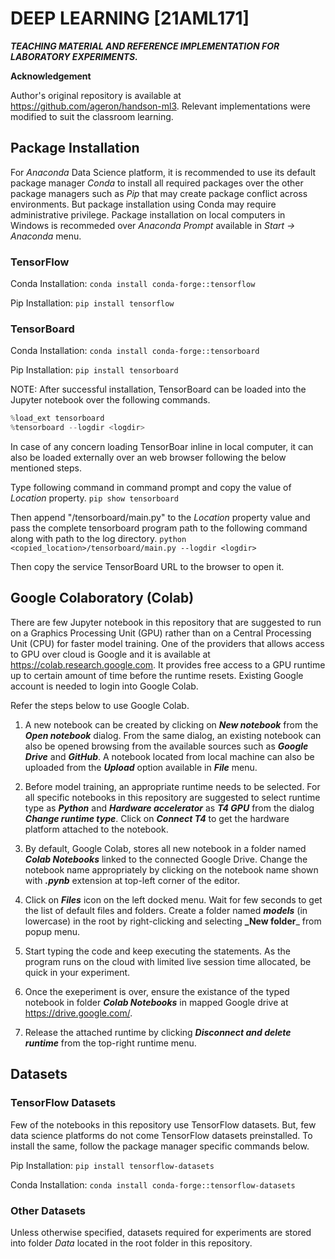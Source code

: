 # DEEP LEARNING [21AML171]
***TEACHING MATERIAL AND REFERENCE IMPLEMENTATION FOR LABORATORY EXPERIMENTS.***

**Acknowledgement**

Author's original repository is available at https://github.com/ageron/handson-ml3. Relevant implementations were modified to suit the classroom learning. 

## Package Installation
For _Anaconda_ Data Science platform, it is recommended to use its default package manager _Conda_ to install all required packages over the other package managers such as _Pip_ that may create package conflict across environments. But package installation using Conda may require administrative privilege. Package installation on local computers in Windows is recommeded over _Anaconda Prompt_ available in _Start -> Anaconda_ menu.

### TensorFlow

Conda Installation:
`conda install conda-forge::tensorflow`

Pip Installation:
`pip install tensorflow`

### TensorBoard

Conda Installation:
`conda install conda-forge::tensorboard`

Pip Installation:
`pip install tensorboard`

NOTE: After successful installation, TensorBoard can be loaded into the Jupyter notebook over the following commands.

```python
%load_ext tensorboard
%tensorboard --logdir <logdir>
```
In case of any concern loading TensorBoar inline in local computer, it can also be loaded externally over an web browser following the below mentioned steps.

Type following command in command prompt and copy the value of _Location_ property.
`pip show tensorboard`

Then append "/tensorboard/main.py" to the _Location_ property value and pass the complete tensorboard program path to the following command along with path to the log directory.
`python <copied_location>/tensorboard/main.py --logdir <logdir>`

Then copy the service TensorBoard URL to the browser to open it.

## Google Colaboratory (Colab)

There are few Jupyter notebook in this repository that are suggested to run on a Graphics Processing Unit (GPU) rather than on a Central Processing Unit (CPU) for faster model training. One of the providers that allows access to GPU over cloud is Google and it is available at https://colab.research.google.com. It provides free access to a GPU runtime up to certain amount of time before the runtime resets. Existing Google account is needed to login into Google Colab.

Refer the steps below to use Google Colab.

1. A new notebook can be created by clicking on _**New notebook**_ from the _**Open notebook**_ dialog. From the same dialog, an existing notebook can also be opened browsing from the available sources such as _**Google Drive**_ and _**GitHub**_. A notebook located from local machine can also be uploaded from the _**Upload**_ option available in _**File**_ menu.

2. Before model training, an appropriate runtime needs to be selected. For all specific notebooks in this repository are suggested to select runtime type as _**Python**_ and _**Hardware accelerator**_ as _**T4 GPU**_ from the dialog _**Change runtime type**_.  Click on _**Connect T4**_ to get the hardware platform attached to the notebook.

3. By default, Google Colab, stores all new notebook in a folder named _**Colab Notebooks**_ linked to the connected Google Drive. Change the notebook name appropriately by clicking on the notebook name shown with _**.pynb**_ extension at top-left corner of the editor.

4. Click on _**Files**_ icon on the left docked menu. Wait for few seconds to get the list of default files and folders. Create a folder named _**models**_ (in lowercase) in the root by right-clicking and selecting **_New folder**_ from popup menu.

5. Start typing the code and keep executing the statements. As the program runs on the cloud with limited live session time allocated, be quick in your experiment.

6. Once the exeperiment is over, ensure the existance of the typed notebook in folder _**Colab Notebooks**_ in mapped Google drive at https://drive.google.com/. 

7. Release the attached runtime by clicking _**Disconnect and delete runtime**_ from the top-right runtime menu.

## Datasets
### TensorFlow Datasets

Few of the notebooks in this repository use TensorFlow datasets. But, few data science platforms do not come TensorFlow datasets preinstalled. To install the same, follow the package manager specific commands below.

Pip Installation:
`pip install tensorflow-datasets`

Conda Installation:
`conda install conda-forge::tensorflow-datasets`

### Other Datasets

Unless otherwise specified, datasets required for experiments are stored into folder _Data_ located in the root folder in this repository.

